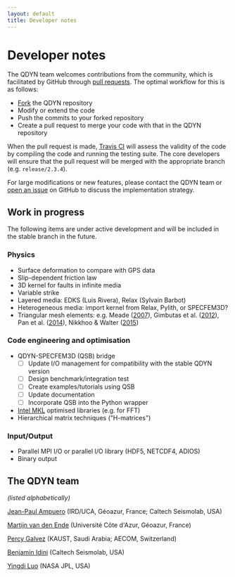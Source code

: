 ```yaml
---
layout: default
title: Developer notes
---
```


# Developer notes

The QDYN team welcomes contributions from the community, which is facilitated by GitHub through [pull requests](https://help.github.com/en/articles/about-pull-requests). The optimal workflow for this is as follows:

- [Fork](https://help.github.com/en/articles/fork-a-repo) the QDYN repository
- Modify or extend the code
- Push the commits to your forked repository
- Create a pull request to merge your code with that in the QDYN repository

When the pull request is made, [Travis CI](https://travis-ci.com/) will assess the validity of the code by compiling the code and running the testing suite. The core developers will ensure that the pull request will be merged with the appropriate branch (e.g. `release/2.3.4`).

For large modifications or new features, please contact the QDYN team or [open an issue](https://github.com/ydluo/qdyn/issues) on GitHub to discuss the implementation strategy.



## Work in progress

The following items are under active development and will be included in the stable branch in the future.

### Physics

- Surface deformation to compare with GPS data
- Slip-dependent friction law
- 3D kernel for faults in infinite media
- Variable strike
- Layered media: EDKS (Luis Rivera), Relax (Sylvain Barbot)
- Heterogeneous media: import kernel from Relax, Pylith, or SPECFEM3D?
- Triangular mesh elements: e.g. Meade ([2007](https://doi.org/10.1016/j.cageo.2006.12.003)), Gimbutas et al. ([2012](https://doi.org/10.1785/0120120127)), Pan et al. ([2014](https://doi.org/10.1785/0120140161)), Nikkhoo & Walter ([2015](https://doi.org/10.1093/gji/ggv035))

### Code engineering and optimisation

- QDYN-SPECFEM3D (QSB) bridge
  - [ ] Update I/O management for compatibility with the stable QDYN version
  - [ ] Design benchmark/integration test
  - [ ] Create examples/tutorials using QSB
  - [ ] Update documentation
  - [ ] Incorporate QSB into the Python wrapper
- [Intel MKL](https://software.intel.com/en-us/mkl) optimised libraries (e.g. for FFT)
- Hierarchical matrix techniques ("H-matrices")

### Input/Output

- Parallel MPI I/O or parallel I/O library (HDF5, NETCDF4, ADIOS)
- Binary output




## The QDYN team

*(listed alphabetically)*

[Jean-Paul Ampuero](http://www.seismolab.caltech.edu/ampuero_jp.html) (IRD/UCA, Géoazur, France; Caltech Seismolab, USA)

[Martijn van den Ende](https://www.linkedin.com/in/martijnvandenende) (Université Côte d'Azur, Géoazur, France)

[Percy Galvez](https://smi.kaust.edu.sa/Pages/People-Galvez.aspx) (KAUST, Saudi Arabia; AECOM, Switzerland)

[Benjamin Idini](http://www.seismolab.caltech.edu/idini_b.html) (Caltech Seismolab, USA)

[Yingdi Luo](https://science.jpl.nasa.gov/people/YLuo/) (NASA JPL, USA)